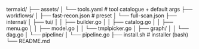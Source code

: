 termaid/
├── assets/
│   └── tools.yaml        # tool catalogue + default args
├── workflows/
│   ├── fast-recon.json   # preset
│   └── full-scan.json
├── internal/
│   ├── tui/
│   │   ├── builder.go
│   │   ├── catalog.go
│   │   ├── menu.go
│   │   ├── model.go
│   │   └── tmplpicker.go
│   ├── graph/
│   │   └── dag.go
│   └── pipeline/
│       └── pipeline.go
├── install.sh            # installer (bash)
└── README.md

